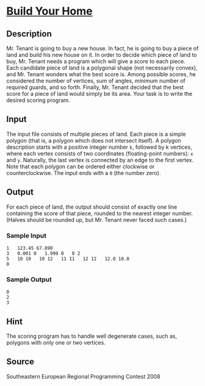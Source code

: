 # [Build Your Home](http://poj.org/problem?id=3907)

## Description

Mr. Tenant is going to buy a new house. In fact, he is going to buy a piece of land and build his new house on it. In order to decide which piece of land to buy, Mr. Tenant needs a program which will give a score to each piece. Each candidate piece of land is a polygonal shape (not necessarily convex), and Mr. Tenant wonders what the best score is. Among possible scores, he considered the number of vertices, sum of angles, minimum number of required guards, and so forth. Finally, Mr. Tenant decided that the best score for a piece of land would simply be its area. Your task is to write the desired scoring program.

## Input

The input file consists of multiple pieces of land. Each piece is a simple polygon (that is, a polygon which does not intersect itself). A polygon description starts with a positive integer number `k`, followed by k vertices, where each vertex consists of two coordinates (floating-point numbers): `x` and `y`. Naturally, the last vertex is connected by an edge to the first vertex. Note that each polygon can be ordered either clockwise or counterclockwise. The input ends with a `0` (the number zero).

## Output

For each piece of land, the output should consist of exactly one line containing the score of that piece, rounded to the nearest integer number. (Halves should be rounded up, but Mr. Tenant never faced such cases.)

### Sample Input
```
1   123.45 67.890 
3   0.001 0   1.999 0   0 2 
5   10 10   10 12   11 11   12 12   12.0 10.0 
0
```

### Sample Output
```
0
2
3
```

## Hint

The scoring program has to handle well degenerate cases, such as, polygons with only one or two vertices.

## Source

Southeastern European Regional Programming Contest 2008
